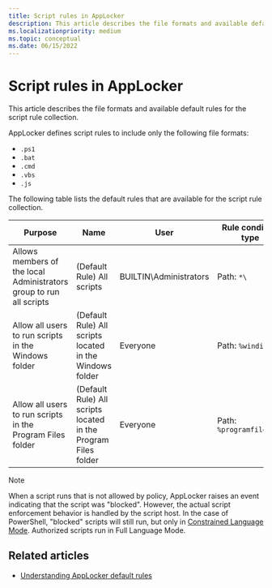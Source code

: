 ```yaml
---
title: Script rules in AppLocker
description: This article describes the file formats and available default rules for the script rule collection.
ms.localizationpriority: medium
ms.topic: conceptual
ms.date: 06/15/2022
---
```


# Script rules in AppLocker

This article describes the file formats and available default rules for the script rule collection.

AppLocker defines script rules to include only the following file formats:
- `.ps1`
- `.bat`
- `.cmd`
- `.vbs`
- `.js`

The following table lists the default rules that are available for the script rule collection.

| Purpose | Name | User | Rule condition type |
| - | - | - | - |
| Allows members of the local Administrators group to run all scripts| (Default Rule) All scripts| BUILTIN\Administrators | Path: `*\` |
| Allow all users to run scripts in the Windows folder| (Default Rule) All scripts located in the Windows folder| Everyone | Path: `%windir%\*` |
| Allow all users to run scripts in the Program Files folder| (Default Rule) All scripts located in the Program Files folder|Everyone | Path: `%programfiles%\*`|

> [!NOTE]
> When a script runs that is not allowed by policy, AppLocker raises an event indicating that the script was "blocked". However, the actual script enforcement behavior is handled by the script host. In the case of PowerShell, "blocked" scripts will still run, but only in [Constrained Language Mode](/powershell/module/microsoft.powershell.core/about/about_language_modes). Authorized scripts run in Full Language Mode.

## Related articles

- [Understanding AppLocker default rules](understanding-applocker-default-rules.md)
